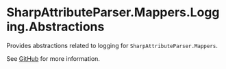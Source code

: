 # SharpAttributeParser.Mappers.Logging.Abstractions

Provides abstractions related to logging for `SharpAttributeParser.Mappers`.

See [GitHub](https://github.com/ErikWe/sharp-attribute-parser) for more information.